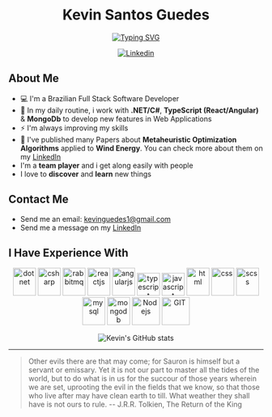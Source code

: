 <div align="center">
<h1> Kevin Santos Guedes </h1>

[![Typing SVG](https://readme-typing-svg.demolab.com?font=Fira+Code&weight=500&size=27&duration=2000&pause=2000&width=472&height=51&lines=Full+Stack+Software+Developer+)](https://git.io/typing-svg)

[![Linkedin](https://img.shields.io/badge/linkedin-0077B5?style=for-the-badge&logo=linkedin&logoColor=white)](https://www.linkedin.com/in/kevinsantosguedes/)
</div>

## About Me
- 💻 I'm a Brazilian Full Stack Software Developer
- 📝 In my daily routine, i work with **.NET/C#**, **TypeScript (React/Angular)** & **MongoDb** to develop new features in Web Applications
- ⚡ I'm always improving my skills
- 🧠 I've published many Papers about **Metaheuristic Optimization Algorithms** applied to **Wind Energy**. You can check more about them on my [LinkedIn](https://www.linkedin.com/in/kevinsantosguedes/)
- I'm a **team player** and i get along easily with people
- I love to **discover** and **learn** new things

## Contact Me
- Send me an email: [kevinguedes1@gmail.com](mailto:kevinguedes1@gmail.com)
- Send me a message on my [LinkedIn](https://www.linkedin.com/in/kevinsantosguedes/)

## I Have Experience With
<div align="center">
  <img src="https://www.vectorlogo.zone/logos/dotnet/dotnet-icon.svg" alt="dotnet" width="45" height="55"/>
  <img src="https://raw.githubusercontent.com/jmnote/z-icons/master/svg/csharp.svg" alt="csharp" width="45" height="55"/>
  <img src="https://www.vectorlogo.zone/logos/rabbitmq/rabbitmq-icon.svg" alt="rabbitmq" width="45" height="55"/>
  <img src="https://www.vectorlogo.zone/logos/reactjs/reactjs-icon.svg" alt="reactjs" width="45" height="55"/>
  <img src="https://www.vectorlogo.zone/logos/angular/angular-icon.svg" alt="angularjs" width="45" height="55"/>
  <img src="https://www.vectorlogo.zone/logos/typescriptlang/typescriptlang-icon.svg" alt="typescript" width="45" height="45"/>
  <img src="https://raw.githubusercontent.com/jmnote/z-icons/master/svg/javascript.svg" alt="javascript" width="45" height="45"/>
  <img src="https://www.vectorlogo.zone/logos/w3_html5/w3_html5-icon.svg" alt="html" width="45" height="55"/>
  <img src="https://www.vectorlogo.zone/logos/w3_css/w3_css-icon.svg" alt="css" width="45" height="55"/>
  <img src="https://www.vectorlogo.zone/logos/sass-lang/sass-lang-icon.svg" alt="scss" width="45" height="55"/>
  <img src="https://www.vectorlogo.zone/logos/mysql/mysql-icon.svg" alt="mysql" width="45" height="55"/>
  <img src="https://www.vectorlogo.zone/logos/mongodb/mongodb-icon.svg" alt="mongodb" width="45" height="55"/>
  <img src="https://www.vectorlogo.zone/logos/nodejs/nodejs-icon.svg" alt="Nodejs" width="55" height="55"/>
  <img src="https://www.vectorlogo.zone/logos/git-scm/git-scm-icon.svg" alt="GIT" width="55" height="55"/> 
</div>

<div align="center">
  
  ![Kevin's GitHub stats](https://github-readme-stats.vercel.app/api/top-langs/?username=kevinguedes&show_icons=true&theme=github_dark&layout=compact&langs_count=5&hide_border=true)
  
</div>

------

> Other evils there are that may come; for Sauron is himself but a servant or emissary. Yet it is not our part to master all the tides of the world, but to do what is in us for the succour of those years wherein we are set, uprooting the evil in the fields that we know, so that those who live after may have clean earth to till. What weather they shall have is not ours to rule. 
-- J.R.R. Tolkien, The Return of the King
